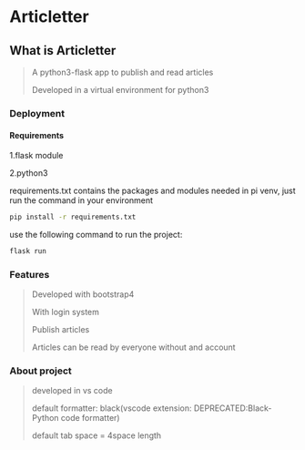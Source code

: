 # Articletter

## What is Articletter

> A python3-flask app to publish and read articles
>
> Developed in a virtual environment for python3

### Deployment

#### Requirements

1.flask module

2.python3

requirements.txt contains the packages and modules needed in pi venv, just run the command in your environment

```sh
pip install -r requirements.txt
```

use the following command to run the project:

```sh
flask run
```

### Features

> Developed with bootstrap4
>
> With login system
>
> Publish articles
>
> Articles can be read by everyone without and account
>

### About project
>
> developed in vs code
>
> default formatter: black(vscode extension: DEPRECATED:Black-Python code formatter)
>
> default tab space = 4space length
